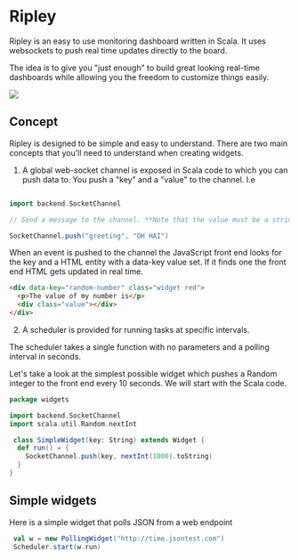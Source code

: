 # Ripley

Ripley is an easy to use monitoring dashboard written in Scala. It uses websockets to push real time updates directly to the board.

The idea is to give you "just enough" to build great looking real-time dashboards while allowing you the freedom to customize things easily.

![](https://raw.githubusercontent.com/owainlewis/ripley/master/public/images/preview.png)

## Concept

Ripley is designed to be simple and easy to understand. There are two main concepts that you'll need to understand when creating widgets.

1. A global web-socket channel is exposed in Scala code to which you can push data to. You push a "key" and a "value" to the channel. I.e

```scala

import backend.SocketChannel

// Send a message to the channel. **Note that the value must be a string**

SocketChannel.push("greeting", "OH HAI")

```

When an event is pushed to the channel the JavaScript front end looks for the key and a HTML entity with a data-key value set. If it finds one the front end HTML gets updated in real time.


```html
<div data-key="random-number" class="widget red">
  <p>The value of my number is</p>
  <div class="value"></div>
</div>

```

2. A scheduler is provided for running tasks at specific intervals.

The scheduler takes a single function with no parameters and a polling interval in seconds.

Let's take a look at the simplest possible widget which pushes a Random integer to the front end every 10 seconds. We will start with the Scala code.

```scala
package widgets

import backend.SocketChannel
import scala.util.Random.nextInt

 class SimpleWidget(key: String) extends Widget {
  def run() = {
    SocketChannel.push(key, nextInt(1000).toString)
  }
}

```

## Simple widgets

Here is a simple widget that polls JSON from a web endpoint

```scala
 val w = new PollingWidget("http://time.jsontest.com")
 Scheduler.start(w.run)
```


